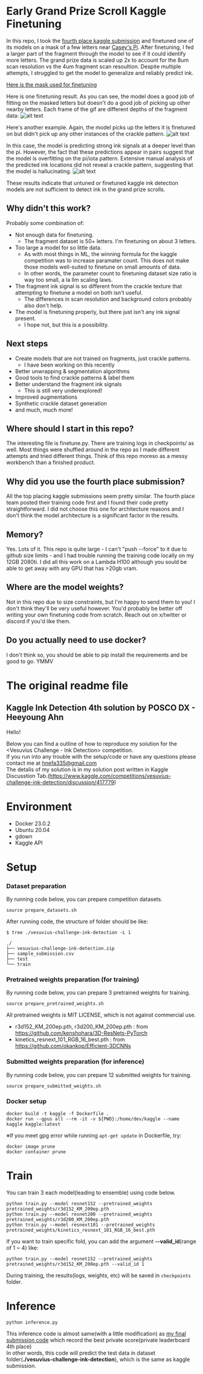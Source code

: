 # Early Grand Prize Scroll Kaggle Finetuning

In this repo, I took the [fourth place kaggle submission](https://github.com/AhnHeeYoung/Competition/tree/master/kaggle) and finetuned one of its models on a mask of a few letters near [Casey's Pi](https://twitter.com/CJHandmer/status/1674835928928649265). After finetuning, I fed a larger part of the fragment through the model to see if it could identify more letters. The grand prize data is scaled up 2x to account for the 8um scan resolution vs the 4um fragment scan resoultion. Despite multiple attempts, I struggled to get the model to generalize and reliably predict ink.

[Here is the mask used for finetuning](https://github.com/lukeboi/scroll-fourth-second/blob/master/promising_cropped_7_2/inital_mask.png)

Here is one finetuning result. As you can see, the model does a good job of fitting on the masked letters but doesn't do a good job of picking up other nearby letters. Each frame of the gif are different depths of the fragment data:
![alt text](https://github.com/lukeboi/scroll-fourth-second/blob/master/m/animation.gif)

Here's another example. Again, the model picks up the letters it is finetuned on but didn't pick up any other instances of the crackle pattern.
![alt text](https://github.com/lukeboi/scroll-fourth-second/blob/master/inference/1688370140/pred_raw_start18_scaled2.png)

In this case, the model is predicting strong ink signals at a deeper level than the pi. However, the fact that these predictions appear in pairs suggest that the model is overfitting on the pi/iota pattern. Extensive manual analysis of the predicted ink locations did not reveal a crackle pattern, suggesting that the model is hallucinating. 
![alt text](https://github.com/lukeboi/scroll-fourth-second/blob/master/inference/1688399679/pred_raw_start14_scaled2.png)

These results indicate that untuned or finetuned kaggle ink detection models are not sufficient to detect ink in the grand prize scrolls.

## Why didn't this work?
Probably some combination of:
- Not enough data for finetuning.
  - The fragment dataset is 50+ letters. I'm finetuning on about 3 letters.
- Too large a model for so little data.
  - As with most things in ML, the winning formula for the kaggle competition was to increase paramater count. This does not make those models well-suited to finetune on small amounts of data.
  - In other words, the parameter count to finetuning dataset size ratio is way too small, a la llm scaling laws.
- The fragment ink signal is so different from the crackle texture that attempting to finetune a model on both isn't useful.
  - The differences in scan resolution and background colors probably also don't help.
- The model is finetuning properly, but there just isn't any ink signal present.
  - I hope not, but this is a possibility.

## Next steps
- Create models that are not trained on fragments, just crackle patterns.
  - I have been working on this recently
- Better unwrapping & segmentation algorithms
- Good tools to find crackle patterns & label them
- Better understand the fragment ink signals
  - This is still very underexplored!
- Improved augmentations
- Synthetic crackle dataset generation
- and much, much more!

## Where should I start in this repo?
The interesting file is finetune.py. There are training logs in checkpoints/ as well. Most things were shuffled around in the repo as I made different attempts and tried different things. Think of this repo moreso as a messy workbench than a finished product.

## Why did you use the fourth place submission?
All the top placing kaggle submissions seem pretty similar. The fourth place team posted their training code first and I found their code pretty straightforward. I did not choose this one for architecture reasons and I don't think the model architecture is a significant factor in the results.

## Memory?
Yes. Lots of it. This repo is quite large - I can't "push --force" to it due to github size limits - and I had trouble running the training code locally on my 12GB 2080ti. I did all this work on a Lambda H100 although you sould be able to get away with any GPU that has >20gb vram.

## Where are the model weights?
Not in this repo due to size constraints, but I'm happy to send them to you! I don't think they'll be very useful however. You'd probably be better off writing your own finetuning code from scratch. Reach out on x/twitter or discord if you'd like them.

## Do you actually need to use docker?
I don't think so, you should be able to pip install the requirements and be good to go. YMMV

# The original readme file

## Kaggle Ink Detection 4th solution by POSCO DX - Heeyoung Ahn


Hello!

Below you can find a outline of how to reproduce my solution for the <Vesuvius Challenge - Ink Detection> competition.   
If you run into any trouble with the setup/code or have any questions please contact me at hnefa335@gmail.com   
The detalis of my solution is in my solution post written in Kaggle Discusstion Tab.(https://www.kaggle.com/competitions/vesuvius-challenge-ink-detection/discussion/417779)   


# Environment
- Docker 23.0.2
- Ubuntu 20.04
- gdown
- Kaggle API


# Setup

### Dataset preparation
By running code below, you can prepare competition datasets.
```
source prepare_datasets.sh
```

After running code, the structure of folder should be like:

```
$ tree ./vesuvius-challenge-ink-detection -L 1

./
├── vesuvius-challenge-ink-detection.zip
├── sample_submission.csv
├── test
└── train
```

### Pretrained weights preparation (for training)
By running code below, you can prepare 3 pretrained weights for training.   
```
source prepare_pretrained_weights.sh
```
All pretrained weights is MIT LICENSE, which is not against commercial use.   
- r3d152_KM_200ep.pth, r3d200_KM_200ep.pth : from https://github.com/kenshohara/3D-ResNets-PyTorch
- kinetics_resnext_101_RGB_16_best.pth : from https://github.com/okankop/Efficient-3DCNNs

### Submitted weights preparation (for inference)
By running code below, you can prepare 12 submitted weights for training.
```
source prepare_submitted_weights.sh
```

### Docker setup
``` 
docker build -t kaggle -f Dockerfile . 
docker run --gpus all --rm -it -v ${PWD}:/home/dev/kaggle --name kaggle kaggle:latest
```

※If you meet gpg error while running ```apt-get update``` in Dockerfile, try:
```
docker image prune
docker container prune
```


# Train
You can train 3 each model(leading to ensemble) using code below.
```
python train.py --model resnet152 --pretrained_weights pretrained_weights/r3d152_KM_200ep.pth
python train.py --model resnet200 --pretrained_weights pretrained_weights/r3d200_KM_200ep.pth
python train.py --model resnext101 --pretrained_weights pretrained_weights/kinetics_resnext_101_RGB_16_best.pth
```

If you want to train specific fold, you can add the argument **--valid_id**(range of 1 ~ 4) like:
```
python train.py --model resnet152 --pretrained_weights pretrained_weights/r3d152_KM_200ep.pth --valid_id 1
```

During training, the results(logs, weights, etc) will be saved in ```checkpoints``` folder.


# Inference
```
python inference.py
```

This inference code is almost same(with a little modification) as [my final submission code](https://www.kaggle.com/code/ahnheeyoung1/ink-detection-inference) which record the best private score(private leaderboard 4th place)   
In other words, this code will predict the test data in dataset folder(**./vesuvius-challenge-ink-detection**), which is the same as kaggle submission.   
